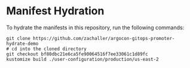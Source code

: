 # Manifest Hydration

To hydrate the manifests in this repository, run the following commands:

```shell
git clone https://github.com/zachaller/argocon-gitops-promoter-hydrate-demo
# cd into the cloned directory
git checkout bf80dbc21e6ca5fe90064516f7ee33061c1d89fc
kustomize build ./user-configuration/production/us-east-2
```
